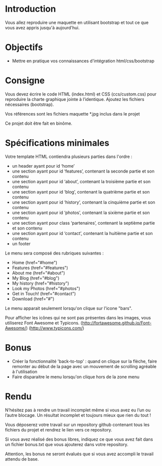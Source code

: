 # Introduction 

Vous allez reproduire une maquette en utilisant bootstrap et tout ce que vous avez appris jusqu'à aujourd'hui.

# Objectifs

* Mettre en pratique vos connaissances d'intégration html/css/bootstrap

# Consigne

Vous devez écrire le code HTML (index.html) et CSS (ccs/custom.css) pour reproduire la charte graphique jointe à l’identique. Ajoutez les fichiers nécessaires (bootstrap).

Vos références sont les fichiers maquette *.jpg inclus dans le projet

Ce projet doit être fait en binôme.

# Spécifications minimales

Votre template HTML contiendra plusieurs parties dans l'ordre :

* un header ayant pour id ‘home’
* une section ayant pour id ‘features’, contenant la seconde partie et son contenu
* une section ayant pour id ‘about’, contenant la troisième partie et son contenu
* une section ayant pour id ‘blog’, contenant la quatrième partie et son contenu
* une section ayant pour id ‘history’, contenant la cinquième partie et son contenu
* une section ayant pour id ‘photos’, contenant la sixième partie et son contenu
* une section ayant pour class ‘partenaires’, contenant la septième partie et son contenu
* une section ayant pour id ‘contact’, contenant la huitième partie et son contenu
* un footer

Le menu sera composé des rubriques suivantes : 
* Home (href="#home")
* Features (href="#features")
* About me (href="#about")
* My Blog (href="#blog")
* My history (href="#history")
* Look my Photos (href="#photos")
* Get in Touch! (href="#contact")
* Download (href="#")

Le menu apparait seulement lorsqu'on clique sur l'icone "bars".

Pour afficher les icônes qui ne sont pas présentes dans les images, vous utiliserez Font Awesome et Typicons.
(http://fortawesome.github.io/Font-Awesome/) 
(http://www.typicons.com/)

# Bonus

* Créer la fonctionnalité 'back-to-top' : quand on clique sur la flèche, faire remonter au début de la page avec un mouvement de scrolling agréable à l'utilisation
* Faire disparaitre le menu lorsqu'on clique hors de la zone menu

# Rendu 

N’hésitez pas à rendre un travail incomplet même si vous avez eu l’un ou l’autre blocage. Un résultat incomplet et toujours mieux que rien du tout !

Vous déposerez votre travail sur un repository github contenant tous les fichiers du projet et rendrez le lien vers ce repository.

Si vous avez réalisé des bonus libres, indiquez ce que vous avez fait dans un fichier bonus.txt que vous ajouterez dans votre repository.

Attention, les bonus ne seront évalués que si vous avez accompli le travail attendu de base.
